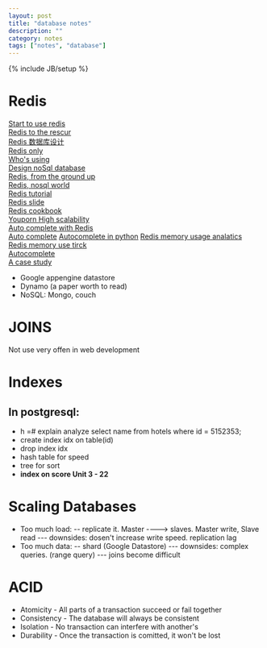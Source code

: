 ```yaml
---
layout: post
title: "database notes"
description: ""
category: notes
tags: ["notes", "database"]
---
```

{% include JB/setup %}
  
Redis
=====
[Start to use redis](http://antirez.com/post/take-advantage-of-redis-adding-it-to-your-stack.html)    
[Redis to the rescur](http://www.wooga.com/2011/04/redis-to-the-rescue-why-wooga-replaced-mysql-with-redis/)    
[Redis 数据库设计](http://blog.codingnow.com/2011/11/dev_note_2.html)    
[Redis only](http://kashif.razzaqui.com/redis-only-please-replacing-your-sql-store-wi)    
[Who's using](http://www.quora.com/Who-is-using-Redis-in-a-production-environment)    
[Design noSql database](https://code.google.com/p/servicestack/wiki/DesigningNoSqlDatabase)    
[Redis, from the ground up](http://blog.mjrusso.com/2010/10/17/redis-from-the-ground-up.html#heading_toc_j_45)  
[Redis, nosql world](http://degizmo.com/2010/03/23/redis-relations-in-a-nosql-world/)  
[Redis tutorial](http://simonwillison.net/static/2010/redis-tutorial/)  
[Redis slide](http://www.slideshare.net/tag/redis/2)  
[Redis cookbook](http://rediscookbook.org/index.html)    
[Youporn High scalability](http://highscalability.com/blog/2012/4/2/youporn-targeting-200-million-views-a-day-and-beyond.html)  
[Auto complete with Redis](http://antirez.com/post/autocomplete-with-redis.html)  
[Auto complete](http://charlesleifer.com/blog/autocompletion-for-django-models-using-solr-redis-or-sql/)
[Autocomplete in python](http://jedp.posterous.com/auto-complete-with-redis-and-python)
[Redis memory usage analatics](http://dev.lethain.com/notes-on-redis-memory-usage/)  
[Redis memory use tirck](http://nosql.mypopescu.com/post/1010844204/redis-memory-usage)  
[Autocomplete](http://patshaughnessy.net/2011/11/29/two-ways-of-using-redis-to-build-a-nosql-autocomplete-search-index)  
[A case study](http://www.tobez.org/presentations/2011-NPW-redis.html#%2837%29)  

- Google appengine datastore  
- Dynamo (a paper worth to read)  
- NoSQL: Mongo, couch  
  
JOINS
=====
Not use very offen in web development
  
Indexes
=======
In postgresql:
--------------
- h =# explain analyze select name from hotels where id = 5152353;
- create index idx on table(id)
- drop index idx
- hash table for speed
- tree for sort
- **index on score Unit 3 - 22**

  
Scaling Databases
=================
- Too much load: 
-- replicate it. Master ----> slaves. Master write, Slave read
--- downsides: dosen't increase write speed. replication lag
- Too much data:
-- shard (Google Datastore)
--- downsides: complex queries. (range query)
--- joins become difficult

ACID
====
- Atomicity - All parts of a transaction succeed or fail together
- Consistency - The database will always be consistent 
- Isolation - No transaction can interfere with another's
- Durability - Once the transaction is comitted, it won't be lost 
